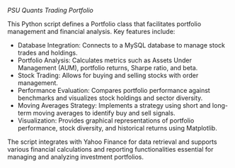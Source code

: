 *PSU Quants Trading Portfolio*

This Python script defines a Portfolio class that facilitates portfolio management and financial analysis. Key features include:

 - Database Integration: Connects to a MySQL database to manage stock trades and holdings.
 - Portfolio Analysis: Calculates metrics such as Assets Under Management (AUM), portfolio returns, Sharpe ratio, and beta.
 - Stock Trading: Allows for buying and selling stocks with order management.
 - Performance Evaluation: Compares portfolio performance against benchmarks and visualizes stock holdings and sector diversity.
 - Moving Averages Strategy: Implements a strategy using short and long-term moving averages to identify buy and sell signals.
 - Visualization: Provides graphical representations of portfolio performance, stock diversity, and historical returns using Matplotlib.
   
The script integrates with Yahoo Finance for data retrieval and supports various financial calculations and reporting functionalities essential for managing and analyzing investment portfolios.


